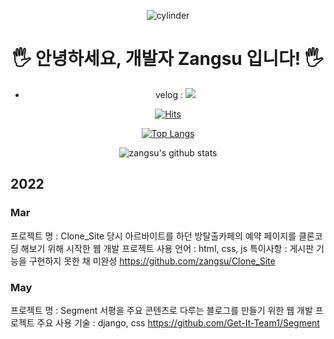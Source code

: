<div align="center">
  <!-- ### Hi there 👋 -->

  <!--
  **zangsu/zangsu** is a ✨ _special_ ✨ repository because its `README.md` (this file) appears on your GitHub profile.

  Here are some ideas to get you started:

  - 🔭 I’m currently working on ...
  - 🌱 I’m currently learning ...
  - 👯 I’m looking to collaborate on ...
  - 🤔 I’m looking for help with ...
  - 💬 Ask me about ...
  - 📫 How to reach me: ...
  - 😄 Pronouns: ...
  - ⚡ Fun fact: ...
  -->


  ![cylinder](https://capsule-render.vercel.app/api?type=waving&color=gradient&text=Zangsu's_Github&fontAlignX=250&fontAlign=75&fontAlignY=45&fontSize=40&height=300&width=1200&descAlignY=70)

  <!-- 헤더 -->


  # 🖐 안녕하세요, 개발자 Zangsu 입니다! 🖐
  
  - velog : 
  <a href="https://velog.io/@zangsu" target="_blank"><img src="https://img.shields.io/badge/Zangsu's Velog-20C997?style=flat-square&logo=Velog&logoColor=white"/></a>
  
  

  [![Hits](https://hits.seeyoufarm.com/api/count/incr/badge.svg?url=https%3A%2F%2Fgithub.com%2Fzangsu%2Fhit-counter&count_bg=%238CC85E&title_bg=%23616668&icon=github.svg&icon_color=%23E7E7E7&title=hits&edge_flat=false)](https://hits.seeyoufarm.com)
  <!-- 방문자 수 -->


  [![Top Langs](https://github-readme-stats.vercel.app/api/top-langs/?username=zangsu&layout=compact)](https://github.com/zangsu/github-readme-stats)

  ![zangsu's github stats](https://github-readme-stats.vercel.app/api?username=zangsu&show_icons=true)

  </div>
  
  <!-- 프로젝트 이력 -->
  ## 2022
  ### Mar
  프로젝트 명 : Clone_Site
  당시 아르바이트를 하던 방탈출카페의 예약 페이지를 클론코딩 해보기 위해 시작한 웹 개발 프로젝트 
  사용 언어 : html, css, js
  특이사항 : 게시판 기능을 구현하지 못한 채 미완성 <!-- 배너 삽입 -->
  https://github.com/zangsu/Clone_Site
  
  ### May
  프로젝트 명 : Segment
  서평을 주요 콘텐츠로 다루는 블로그를 만들기 위한 웹 개발 프로젝트
  주요 사용 기술 : django, css
  https://github.com/Get-It-Team1/Segment

